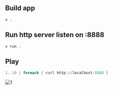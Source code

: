 ## Build app

```shell
v .
```

## Run http server listen on :8888

```shell
v run .
```

## Play

```powershell
1..10 | foreach { curl http://localhost:8888 }
```

![1](https://github.com/lost22git/v_http_server_example/assets/65008815/ce70a6b1-e5bb-4150-aa14-ffcf3877698f)
